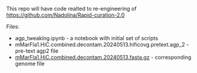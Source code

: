 This repo will have code realted to re-engineering of https://github.com/Nadolina/Rapid-curation-2.0

Files:

- agp_tweaking.ipynb - a notebook with initial set of scripts
- mMarFla1.HiC.combined.decontam.20240513.hificovg.pretext.agp_2 - pre-text agp2 file
- [mMarFla1.HiC.combined.decontam.20240513.fasta.gz](https://drive.google.com/file/d/1slsuUXz9-sDLzsE_od5HW96TcYTtpcPn/view?usp=drive_link) - corresponding genome file
